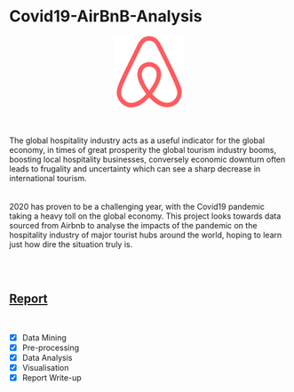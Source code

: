 # Covid19-AirBnB-Analysis

<p align="center">
  <img src="Assets/airbnb.png"/></img>
</p>
<br><br>
The global hospitality industry acts as a useful indicator for the global economy, in times of great prosperity the global tourism industry booms, boosting local hospitality businesses, conversely economic downturn often leads to frugality and uncertainty which can see a sharp decrease in international tourism. <br>
<br><br>
2020 has proven to be a challenging year, with the Covid19 pandemic taking a heavy toll on the global economy. This project looks towards data sourced from Airbnb to analyse the impacts of the pandemic on the hospitality industry of major tourist hubs around the world, hoping to learn just how dire the situation truly is.


<br><br>

[<h2>Report</h2>](./Report.pdf)

<br>

- [x] Data Mining
- [x] Pre-processing
- [x] Data Analysis
- [x] Visualisation
- [x] Report Write-up
